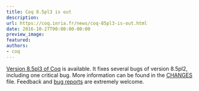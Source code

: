 ```yaml
---
title: Coq 8.5pl3 is out
description:
url: https://coq.inria.fr/news/coq-85pl3-is-out.html
date: 2016-10-27T00:00:00-00:00
preview_image:
featured:
authors:
- coq
---
```



<a href="https://coq.inria.fr/coq-85">Version 8.5pl3 of Coq</a> is available. It fixes several bugs
of version 8.5pl2, including one critical bug. More information can be found in
the <a href="https://coq.inria.fr/distrib/V8.5pl3/CHANGES">CHANGES</a> file. Feedback and
<a href="https://coq.inria.fr/bugs">bug reports</a> are extremely welcome.

 
